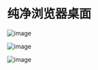 # 纯净浏览器桌面

![image](https://user-images.githubusercontent.com/11046969/160069269-5cdbbb5d-2aa6-4f0c-af7c-785ebdfae0b5.png)

![image](https://user-images.githubusercontent.com/11046969/160069225-4e874698-891a-49b6-aa2e-cc346f0977eb.png)

![image](https://user-images.githubusercontent.com/11046969/160069343-75567792-751a-4408-8799-0398b2f94cfc.png)
